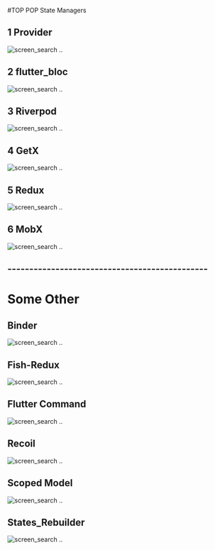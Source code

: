 #TOP POP State Managers

## 1 Provider
![screen_search](img/mmd/ai_gen/state_m/top1_provider.jpg)
..

## 2 flutter_bloc
![screen_search](img/mmd/ai_gen/state_m/top2_flutter_bloc.jpg)
..

## 3 Riverpod
![screen_search](img/mmd/ai_gen/state_m/top3_riverpod.jpg)
..

## 4 GetX
![screen_search](img/mmd/ai_gen/state_m/top4_get_x.jpg)
..

## 5 Redux 
![screen_search](img/mmd/ai_gen/state_m/top5_redux.jpg)
..

## 6 MobX
![screen_search](img/mmd/ai_gen/state_m/top6_mobx.jpg)
..

## ----------------------------------------------
# Some Other

## Binder
![screen_search](img/mmd/ai_gen/state_m/binder.jpg)
..

## Fish-Redux
![screen_search](img/mmd/ai_gen/state_m/fish_redux.jpg)
..

## Flutter Command
![screen_search](img/mmd/ai_gen/state_m/flutter_command.jpg)
..

## Recoil
![screen_search](img/mmd/ai_gen/state_m/recoil.jpg)
..

## Scoped Model
![screen_search](img/mmd/ai_gen/state_m/scoped_model.jpg)
..

## States_Rebuilder
![screen_search](img/mmd/ai_gen/state_m/states_rebuilder.jpg)
..


